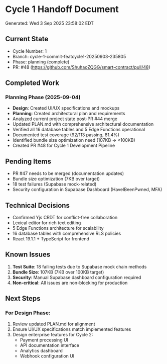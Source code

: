 # Cycle 1 Handoff Document

Generated: Wed  3 Sep 2025 23:58:02 EDT

## Current State
- Cycle Number: 1
- Branch: cycle-1-commit-featcycle1-20250903-235805
- Phase: planning (complete)
- PR: #48 (https://github.com/ShuhaoZQGG/smart-contract/pull/48)

## Completed Work
### Planning Phase (2025-09-04)
- **Design**: Created UI/UX specifications and mockups
- **Planning**: Created architectural plan and requirements
- Analyzed current project state post-PR #44 merge
- Updated PLAN.md with comprehensive architectural documentation
- Verified all 16 database tables and 5 Edge Functions operational
- Documented test coverage (92/113 passing, 81.4%)
- Identified bundle size optimization need (107KB -> <100KB)
- Created PR #48 for Cycle 1 Development Pipeline

## Pending Items
- PR #47 needs to be merged (documentation updates)
- Bundle size optimization (7KB over target)
- 18 test failures (Supabase mock-related)
- Security configuration in Supabase Dashboard (HaveIBeenPwned, MFA)

## Technical Decisions
- Confirmed Yjs CRDT for conflict-free collaboration
- Lexical editor for rich text editing
- 5 Edge Functions architecture for scalability
- 16 database tables with comprehensive RLS policies
- React 19.1.1 + TypeScript for frontend

## Known Issues
1. **Test Suite**: 18 failing tests due to Supabase mock chain methods
2. **Bundle Size**: 107KB (7KB over 100KB target)
3. **Security**: Manual Supabase dashboard configuration required
4. **Non-critical**: All issues are non-blocking for production

## Next Steps
### For Design Phase:
1. Review updated PLAN.md for alignment
2. Ensure UI/UX specifications match implemented features
3. Design enterprise features for Cycle 2:
   - Payment processing UI
   - API documentation interface
   - Analytics dashboard
   - Webhook configuration UI

